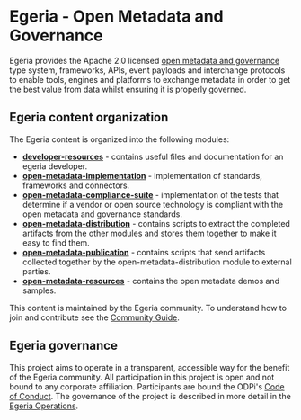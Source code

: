 <!-- SPDX-License-Identifier: Apache-2.0 -->
  
# Egeria - Open Metadata and Governance
  
Egeria provides the Apache 2.0 licensed [open metadata and governance](https://odpi.github.io/data-governance/Open-Metadata-and-Governance)
type system, frameworks,
APIs, event payloads and interchange protocols to enable tools,
engines and platforms to exchange metadata in order to get the best
value from data whilst ensuring it is properly governed.

## Egeria content organization
  
The Egeria content is organized into the following modules:

* **[developer-resources](developer-resources)** - contains useful files and documentation for an egeria developer.
* **[open-metadata-implementation](https://odpi.github.io/egeria/open-metadata-implementation)** - implementation of standards, frameworks and connectors.
* **[open-metadata-compliance-suite](https://odpi.github.io/egeria/open-metadata-compliance-suite)** - implementation of the tests that determine if a vendor
or open source technology is compliant with the open metadata and governance standards.
* **[open-metadata-distribution](https://odpi.github.io/egeria/open-metadata-distribution)** - contains scripts to extract the completed artifacts from
the other modules and stores them together to make it easy to find them.
* **[open-metadata-publication](https://odpi.github.io/egeria/open-metadata-publication)** - contains scripts that send artifacts collected together by the
open-metadata-distribution module to external parties.
* **[open-metadata-resources](https://odpi.github.io/egeria/open-metadata-resources)** - contains the open metadata demos and samples.

This content is maintained by the Egeria community.
To understand how to join and contribute see the 
[Community Guide](CONTRIBUTING).

## Egeria governance

This project aims to operate in a transparent, accessible way for the benefit
of the Egeria community.
All participation in this project is open and not
bound to any corporate affiliation.
Participants are bound the ODPi's [Code of Conduct](https://github.com/odpi/specs/wiki/ODPi-Code-of-Conduct).
The governance of the project is described in more detail in the
[Egeria Operations](./GOVERNANCE).